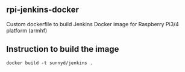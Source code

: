 ## rpi-jenkins-docker

Custom dockerfile to build Jenkins Docker image for Raspberry Pi3/4 platform (armhf)

## Instruction to build the image
```
docker build -t sunnyd/jenkins .
```